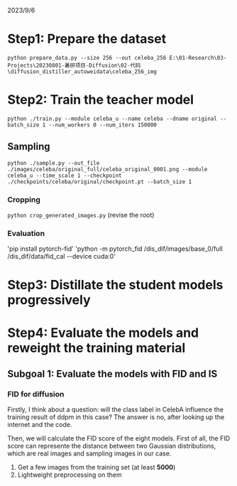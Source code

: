 2023/9/6
# Step1: Prepare the dataset
`python prepare_data.py --size 256 --out celeba_256 E:\01-Research\03-Projects\20230801-暑研项目-Diffusion\02-代码\diffusion_distiller_autoweidata\celeba_256_img`

# Step2: Train the teacher model
`python ./train.py --module celeba_u --name celeba --dname original --batch_size 1 --num_workers 0 --num_iters 150000`
## Sampling
`python ./sample.py --out_file ./images/celeba/original_full/celeba_original_0001.png --module celeba_u --time_scale 1 --checkpoint ./checkpoints/celeba/original/checkpoint.pt --batch_size 1`
### Cropping
`python crop_generated_images.py` (revise the root)
### Evaluation
'pip install pytorch-fid'
'python -m pytorch_fid /dis_dif/images/base_0/full /dis_dif/data/fid_cal --device cuda:0'

# Step3: Distillate the student models progressively

# Step4: Evaluate the models and reweight the training material

## Subgoal 1: Evaluate the models with FID and IS
### FID for diffusion
Firstly, I think about a question: will the class label in CelebA influence the training result of ddpm in this case? The answer is no, after looking up the internet and the code.

Then, we will calculate the FID score of the eight models. First of all, the FID score can represente the distance between two Gaussian distributions, which are real images and sampling images in our case.

1. Get a few images from the training set (at least **5000**)
2. Lightweight preprocessing on them